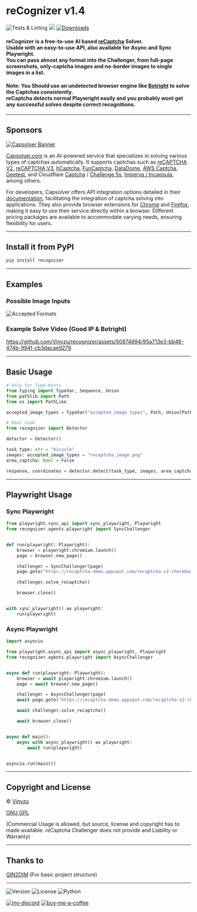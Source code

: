 # reCognizer v1.4
![Tests & Linting](https://github.com/Vinyzu/recognizer/actions/workflows/ci.yml/badge.svg)
[![](https://img.shields.io/pypi/v/recognizer.svg?color=1182C3)](https://pypi.org/project/recognizer/)
[![Downloads](https://static.pepy.tech/badge/recognizer)](https://pepy.tech/project/recognizer)


#### reCognizer is a free-to-use AI based [reCaptcha](https://developers.google.com/recaptcha) Solver. <br> Usable with an easy-to-use API, also available for Async and Sync Playwright. <br> You can pass almost any format into the Challenger, from full-page screenshots, only-captcha images and no-border images to single images in a list.

#### Note: You Should use an undetected browser engine like [Botright](https://github.com/Vinyzu/Botright) to solve the Captchas consistently. <br>  reCaptcha detects normal Playwright easily and you probably wont get any successful solves despite correct recognitions.

---

## Sponsors
[![Capsolver Banner](https://github.com/user-attachments/assets/b39e70da-3011-4743-9e87-e63947bf41b9)](https://docs.capsolver.com/?utm_source=github&utm_medium=banner_github&utm_campaign=recognizer)

[Capsolver.com](https://www.capsolver.com/?utm_source=github&utm_medium=banner_github&utm_campaign=recognizer) is an AI-powered service that specializes in solving various types of captchas automatically. It supports captchas such as [reCAPTCHA V2](https://docs.capsolver.com/guide/captcha/ReCaptchaV2.html?utm_source=github&utm_medium=banner_github&utm_campaign=recognizer), [reCAPTCHA V3](https://docs.capsolver.com/guide/captcha/ReCaptchaV3.html?utm_source=github&utm_medium=banner_github&utm_campaign=recognizer), [hCaptcha](https://docs.capsolver.com/guide/captcha/HCaptcha.html?utm_source=github&utm_medium=banner_github&utm_campaign=recognizer), [FunCaptcha](https://docs.capsolver.com/guide/captcha/FunCaptcha.html?utm_source=github&utm_medium=banner_github&utm_campaign=recognizer), [DataDome](https://docs.capsolver.com/guide/captcha/DataDome.html?utm_source=github&utm_medium=banner_github&utm_campaign=recognizer), [AWS Captcha](https://docs.capsolver.com/guide/captcha/awsWaf.html?utm_source=github&utm_medium=banner_github&utm_campaign=recognizer), [Geetest](https://docs.capsolver.com/guide/captcha/Geetest.html?utm_source=github&utm_medium=banner_github&utm_campaign=recognizer), and Cloudflare [Captcha](https://docs.capsolver.com/guide/antibots/cloudflare_turnstile.html?utm_source=github&utm_medium=banner_github&utm_campaign=recognizer) / [Challenge 5s](https://docs.capsolver.com/guide/antibots/cloudflare_challenge.html?utm_source=github&utm_medium=banner_github&utm_campaign=recognizer), [Imperva / Incapsula](https://docs.capsolver.com/guide/antibots/imperva.html?utm_source=github&utm_medium=banner_github&utm_campaign=recognizer), among others.

For developers, Capsolver offers API integration options detailed in their [documentation](https://docs.capsolver.com/?utm_source=github&utm_medium=banner_github&utm_campaign=recognizer), facilitating the integration of captcha solving into applications. They also provide browser extensions for [Chrome](https://chromewebstore.google.com/detail/captcha-solver-auto-captc/pgojnojmmhpofjgdmaebadhbocahppod) and [Firefox](https://addons.mozilla.org/es/firefox/addon/capsolver-captcha-solver/), making it easy to use their service directly within a browser. Different pricing packages are available to accommodate varying needs, ensuring flexibility for users.

---

## Install it from PyPI

```bash
pip install recognizer
```

---

## Examples

### Possible Image Inputs
![Accepted Formats](https://i.ibb.co/nztTD9Z/formats.png)

### Example Solve Video (Good IP & Botright)
https://github.com/Vinyzu/recognizer/assets/50874994/95a713e3-bb46-474b-994f-cb3dacae9279

---

## Basic Usage

```py
# Only for Type-Hints
from typing import TypeVar, Sequence, Union
from pathlib import Path
from os import PathLike

accepted_image_types = TypeVar("accepted_image_types", Path, Union[PathLike[str], str], bytes, Sequence[Path], Sequence[Union[PathLike[str], str]], Sequence[bytes])

# Real Code
from recognizer import Detector

detector = Detector()

task_type: str = "bicycle"
images: accepted_image_types = "recaptcha_image.png"
area_captcha: bool = False

response, coordinates = detector.detect(task_type, images, area_captcha=area_captcha)
```

---

## Playwright Usage
### Sync Playwright

```py
from playwright.sync_api import sync_playwright, Playwright
from recognizer.agents.playwright import SyncChallenger


def run(playwright: Playwright):
    browser = playwright.chromium.launch()
    page = browser.new_page()

    challenger = SyncChallenger(page)
    page.goto("https://recaptcha-demo.appspot.com/recaptcha-v2-checkbox-explicit.php")

    challenger.solve_recaptcha()

    browser.close()


with sync_playwright() as playwright:
    run(playwright)
```


### Async Playwright

```py
import asyncio

from playwright.async_api import async_playwright, Playwright
from recognizer.agents.playwright import AsyncChallenger


async def run(playwright: Playwright):
    browser = await playwright.chromium.launch()
    page = await browser.new_page()

    challenger = AsyncChallenger(page)
    await page.goto("https://recaptcha-demo.appspot.com/recaptcha-v2-checkbox-explicit.php")

    await challenger.solve_recaptcha()

    await browser.close()


async def main():
    async with async_playwright() as playwright:
        await run(playwright)


asyncio.run(main())
```
---

## Copyright and License
© [Vinyzu](https://github.com/Vinyzu/)

[GNU GPL](https://choosealicense.com/licenses/gpl-3.0/)

(Commercial Usage is allowed, but source, license and copyright has to made available. reCaptcha Challenger does not provide and Liability or Warranty)

---

## Thanks to

[QIN2DIM](https://github.com/QIN2DIM) (For basic project structure)

---

![Version](https://img.shields.io/badge/reCognizer-v1.4-blue)
![License](https://img.shields.io/badge/License-GNU%20GPL-green)
![Python](https://img.shields.io/badge/Python-v3.x-lightgrey)

[![my-discord](https://img.shields.io/badge/My_Discord-000?style=for-the-badge&logo=google-chat&logoColor=blue)](https://discordapp.com/users/935224495126487150)
[![buy-me-a-coffee](https://img.shields.io/badge/Buy_Me_A_Coffee-000?style=for-the-badge&logo=ko-fi&logoColor=brown)](https://ko-fi.com/vinyzu)
